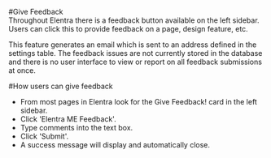 #Give Feedback  
Throughout Elentra there is a feedback button available on the left sidebar.  Users can click this to provide feedback on a page, design feature, etc.

This feature generates an email which is sent to an address defined in the settings table.  The feedback issues are not currently stored in the database and there is no user interface to view or report on all feedback submissions at once.

#How users can give feedback  
* From most pages in Elentra look for the Give Feedback! card in the left sidebar.
* Click 'Elentra ME Feedback'.
* Type comments into the text box.
* Click 'Submit'.
* A success message will display and automatically close.
